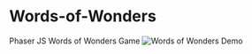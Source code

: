 # Words-of-Wonders
Phaser JS Words of Wonders Game
![Words of Wonders Demo](demo/words-of-wonders.gif)
